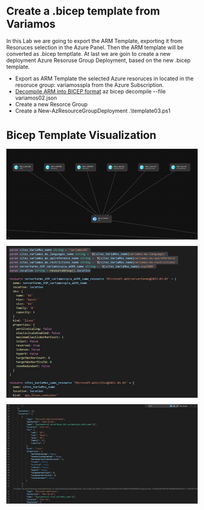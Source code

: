 # Create a .bicep template from Variamos

In this Lab we are going to export the ARM Template, exporting it from Resoruces selection in the Azure Panel. Then the ARM template will be converted as .bicep temptlate. At last we are goin to create a new deployment Azure Resoruse Group Deployment, based on the new .bicep template.

- Export as ARM Template the selected Azure resoruces in located in the resoruce group: variamosspla from the Azure Subscription.
- [Decompile ARM into BICEP format](https://docs.microsoft.com/en-us/azure/azure-resource-manager/bicep/decompile?tabs=azure-cli)
    az bicep decompile --file variamos02.json
- Create a new Resorce Group
- Create a New-AzResourceGroupDeployment 
    .\template03.ps1

# Bicep Template Visualization

![Bicep Template Visualization](visulizationBicepTemplate.jpg "Bicep Template Visualization")

![Bicep Code](bicepCode.jpg "Bicep Code")

![ARM Template Code](armCode.jpg "ARM Template Code")
